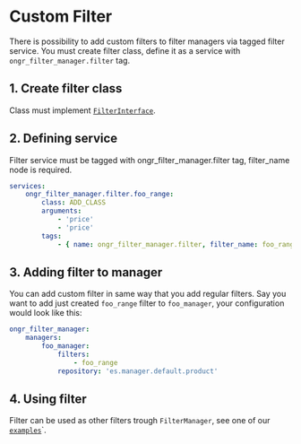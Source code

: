 # Custom Filter  

There is possibility to add custom filters to filter managers via tagged filter service.
You must create filter class, define it as a service with `ongr_filter_manager.filter` tag.
  
## 1. Create filter class  
 
Class must implement [`FilterInterface`](https://github.com/ongr-io/FilterManagerBundle/blob/master/Filters/FilterInterface.php).
  
  
## 2. Defining service  

Filter service must be tagged with ongr_filter_manager.filter tag, filter_name node is required.
  
```yaml
services:
    ongr_filter_manager.filter.foo_range:
        class: ADD_CLASS
        arguments:
            - 'price'
            - 'price'
        tags:
            - { name: ongr_filter_manager.filter, filter_name: foo_range }
```

## 3. Adding filter to manager

You can add custom filter in same way that you add regular filters. Say you want to add just created `foo_range` filter to `foo_manager`, your configuration would look like this:
```yaml
ongr_filter_manager:
    managers:
        foo_manager:
            filters:
                - foo_range
            repository: 'es.manager.default.product'
```
  
## 4. Using filter  

Filter can be used as other filters trough ``FilterManager``, see one of our  [`examples`](../usage.md)`.